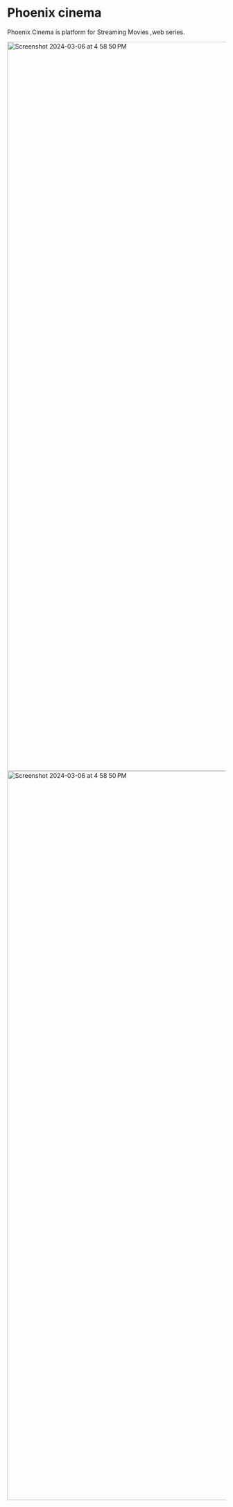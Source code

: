 # Phoenix cinema
Phoenix Cinema is platform for Streaming Movies ,web series.

<img width="1680" alt="Screenshot 2024-03-06 at 4 58 50 PM" src="https://github.com/anirwdh/phoenix_cinema/assets/153089790/3e3bdb99-c2a1-45d3-af56-e14901fbcfd5">

<img width="1680" alt="Screenshot 2024-03-06 at 4 58 50 PM" src="https://github.com/anirwdh/phoenix_cinema/assets/153089790/201b1cfa-aaff-4242-8769-9c1634b4f048">



